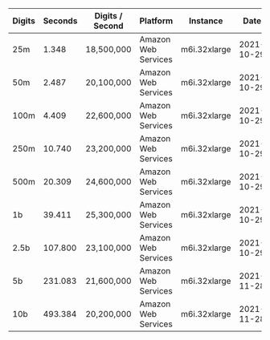 | Digits | Seconds | Digits / Second | Platform | Instance | Date | Files |
| ------ | ------- | --------------- | -------- | -------- | ---- | ----- |
| 25m | 1.348 | 18,500,000 | Amazon Web Services | m6i.32xlarge | 2021-10-29 | [cfg](../Amazon%20Web%20Services/m6i.32xlarge/Gamma%28%C2%BC%29%20%5BAGM-Pi%5D/Gamma%28%C2%BC%29%20-%2020211029-155054.cfg) [out](../Amazon%20Web%20Services/m6i.32xlarge/Gamma%28%C2%BC%29%20%5BAGM-Pi%5D/Gamma%28%C2%BC%29%20-%2020211029-155054.out) [txt](../Amazon%20Web%20Services/m6i.32xlarge/Gamma%28%C2%BC%29%20%5BAGM-Pi%5D/Gamma%28%C2%BC%29%20-%2020211029-155054.txt) |
| 50m | 2.487 | 20,100,000 | Amazon Web Services | m6i.32xlarge | 2021-10-29 | [cfg](../Amazon%20Web%20Services/m6i.32xlarge/Gamma%28%C2%BC%29%20%5BAGM-Pi%5D/Gamma%28%C2%BC%29%20-%2020211029-162224.cfg) [out](../Amazon%20Web%20Services/m6i.32xlarge/Gamma%28%C2%BC%29%20%5BAGM-Pi%5D/Gamma%28%C2%BC%29%20-%2020211029-162224.out) [txt](../Amazon%20Web%20Services/m6i.32xlarge/Gamma%28%C2%BC%29%20%5BAGM-Pi%5D/Gamma%28%C2%BC%29%20-%2020211029-162224.txt) |
| 100m | 4.409 | 22,600,000 | Amazon Web Services | m6i.32xlarge | 2021-10-29 | [cfg](../Amazon%20Web%20Services/m6i.32xlarge/Gamma%28%C2%BC%29%20%5BAGM-Pi%5D/Gamma%28%C2%BC%29%20-%2020211029-162248.cfg) [out](../Amazon%20Web%20Services/m6i.32xlarge/Gamma%28%C2%BC%29%20%5BAGM-Pi%5D/Gamma%28%C2%BC%29%20-%2020211029-162248.out) [txt](../Amazon%20Web%20Services/m6i.32xlarge/Gamma%28%C2%BC%29%20%5BAGM-Pi%5D/Gamma%28%C2%BC%29%20-%2020211029-162248.txt) |
| 250m | 10.740 | 23,200,000 | Amazon Web Services | m6i.32xlarge | 2021-10-29 | [cfg](../Amazon%20Web%20Services/m6i.32xlarge/Gamma%28%C2%BC%29%20%5BAGM-Pi%5D/Gamma%28%C2%BC%29%20-%2020211029-162314.cfg) [out](../Amazon%20Web%20Services/m6i.32xlarge/Gamma%28%C2%BC%29%20%5BAGM-Pi%5D/Gamma%28%C2%BC%29%20-%2020211029-162314.out) [txt](../Amazon%20Web%20Services/m6i.32xlarge/Gamma%28%C2%BC%29%20%5BAGM-Pi%5D/Gamma%28%C2%BC%29%20-%2020211029-162314.txt) |
| 500m | 20.309 | 24,600,000 | Amazon Web Services | m6i.32xlarge | 2021-10-29 | [cfg](../Amazon%20Web%20Services/m6i.32xlarge/Gamma%28%C2%BC%29%20%5BAGM-Pi%5D/Gamma%28%C2%BC%29%20-%2020211029-173827.cfg) [out](../Amazon%20Web%20Services/m6i.32xlarge/Gamma%28%C2%BC%29%20%5BAGM-Pi%5D/Gamma%28%C2%BC%29%20-%2020211029-173827.out) [txt](../Amazon%20Web%20Services/m6i.32xlarge/Gamma%28%C2%BC%29%20%5BAGM-Pi%5D/Gamma%28%C2%BC%29%20-%2020211029-173827.txt) |
| 1b | 39.411 | 25,300,000 | Amazon Web Services | m6i.32xlarge | 2021-10-29 | [cfg](../Amazon%20Web%20Services/m6i.32xlarge/Gamma%28%C2%BC%29%20%5BAGM-Pi%5D/Gamma%28%C2%BC%29%20-%2020211029-173910.cfg) [out](../Amazon%20Web%20Services/m6i.32xlarge/Gamma%28%C2%BC%29%20%5BAGM-Pi%5D/Gamma%28%C2%BC%29%20-%2020211029-173910.out) [txt](../Amazon%20Web%20Services/m6i.32xlarge/Gamma%28%C2%BC%29%20%5BAGM-Pi%5D/Gamma%28%C2%BC%29%20-%2020211029-173910.txt) |
| 2.5b | 107.800 | 23,100,000 | Amazon Web Services | m6i.32xlarge | 2021-10-29 | [cfg](../Amazon%20Web%20Services/m6i.32xlarge/Gamma%28%C2%BC%29%20%5BAGM-Pi%5D/Gamma%28%C2%BC%29%20-%2020211029-210517.cfg) [out](../Amazon%20Web%20Services/m6i.32xlarge/Gamma%28%C2%BC%29%20%5BAGM-Pi%5D/Gamma%28%C2%BC%29%20-%2020211029-210517.out) [txt](../Amazon%20Web%20Services/m6i.32xlarge/Gamma%28%C2%BC%29%20%5BAGM-Pi%5D/Gamma%28%C2%BC%29%20-%2020211029-210517.txt) |
| 5b | 231.083 | 21,600,000 | Amazon Web Services | m6i.32xlarge | 2021-11-28 | [cfg](../Amazon%20Web%20Services/m6i.32xlarge/Gamma%28%C2%BC%29%20%5BAGM-Pi%5D/Gamma%28%C2%BC%29%20-%2020211128-013000.cfg) [out](../Amazon%20Web%20Services/m6i.32xlarge/Gamma%28%C2%BC%29%20%5BAGM-Pi%5D/Gamma%28%C2%BC%29%20-%2020211128-013000.out) [txt](../Amazon%20Web%20Services/m6i.32xlarge/Gamma%28%C2%BC%29%20%5BAGM-Pi%5D/Gamma%28%C2%BC%29%20-%2020211128-013000.txt) |
| 10b | 493.384 | 20,200,000 | Amazon Web Services | m6i.32xlarge | 2021-11-28 | [cfg](../Amazon%20Web%20Services/m6i.32xlarge/Gamma%28%C2%BC%29%20%5BAGM-Pi%5D/Gamma%28%C2%BC%29%20-%2020211128-163525.cfg) [out](../Amazon%20Web%20Services/m6i.32xlarge/Gamma%28%C2%BC%29%20%5BAGM-Pi%5D/Gamma%28%C2%BC%29%20-%2020211128-163525.out) [txt](../Amazon%20Web%20Services/m6i.32xlarge/Gamma%28%C2%BC%29%20%5BAGM-Pi%5D/Gamma%28%C2%BC%29%20-%2020211128-163525.txt) |
